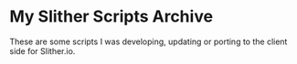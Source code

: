 # My Slither Scripts Archive
These are some scripts I was developing, updating or porting to the client side for Slither.io.

